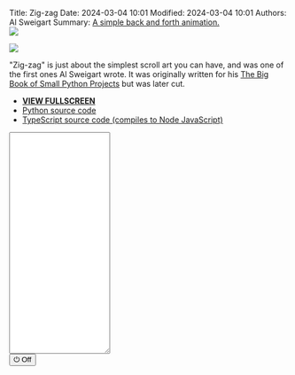 Title: Zig-zag
Date: 2024-03-04 10:01
Modified: 2024-03-04 10:01
Authors: Al Sweigart
Summary: <a href="{filename}zig-zag.md">A simple back and forth animation.<br><img src="{static}/images/zig-zag-screenshot.webp" style="max-width: 640px;"></a>

<img src="{static}/images/zig-zag-screenshot.webp" style="max-width: 640px;">

"Zig-zag" is just about the simplest scroll art you can have, and was one of the first ones Al Sweigart wrote. It was originally written for his [The Big Book of Small Python Projects](https://inventwithpython.com/bigbookpython/) but was later cut.

* **[VIEW FULLSCREEN](/static/zigzag-fullscreen.html)**
* [Python source code](https://github.com/asweigart/scrollart/blob/main/python/zigzag.py)
* [TypeScript source code (compiles to Node JavaScript)](https://github.com/asweigart/scrollart/blob/main/typescript/zigzag.ts)

<div><textarea id="bextOutput" readonly style="height: 400px;"></textarea><br /><button type="button" onclick="running = !running;">&#x23FB; Off</button></div>
<script src="/static/bext.js"></script><link rel="stylesheet" href="/static/bext.css">
<script>

bextRowBuffer = 256;  // Change this to whatever size you want, or -1 for infinite buffer.
const DELAY = 60;

let width = 80;
let line = '';

let ZIG_NUM_CHARS = 8;
let ZIG_CHAR = '*';

let running = true;
let indentSize = 0;

async function main() {
    while (running) {
        //width = 80; // TODO add a getWidth() kind of function to bextjs

        for (let i = 0; i < width - ZIG_NUM_CHARS; i++) {
            print(' '.repeat(indentSize), ZIG_CHAR.repeat(ZIG_NUM_CHARS));
            indentSize += 1;
            await sleep(DELAY);
            if (!running) break;
        }

        for (let i = 0; i < width - ZIG_NUM_CHARS; i++) {
            print(' '.repeat(indentSize), ZIG_CHAR.repeat(ZIG_NUM_CHARS));
            indentSize -= 1;
            await sleep(DELAY);
            if (!running) break;
        }
    }
}

main();
</script>